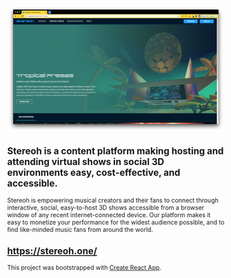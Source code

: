 ![Tropical Freeze Page](/public/assets/stereohScreenshot.png)

## Stereoh is a content platform making hosting and attending virtual shows in social 3D environments easy, cost-effective, and accessible.

Stereoh is empowering musical creators and their fans to connect through interactive, social, easy-to-host 3D shows accessible from a browser window of any recent internet-connected device. Our platform makes it easy to monetize your performance for the widest audience possible, and to find like-minded music fans from around the world.

## https://stereoh.one/

This project was bootstrapped with [Create React App](https://github.com/facebook/create-react-app).

